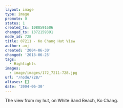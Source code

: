 ```yaml
---
layout: image
type: image
promote: 0
status: 1
created_ts: 1088591606
changed_ts: 1372159391
node_id: 728
title: 07211 - Ko Chang Hut View
author: anj
created: '2004-06-30'
changed: '2013-06-25'
tags:
  - Highlights
images:
  - image/images/172_7211-728.jpg
url: "/node/728/"
aliases: []
date: '2004-06-30'
---
```

The view from my hut, on White Sand Beach, Ko Chang.

